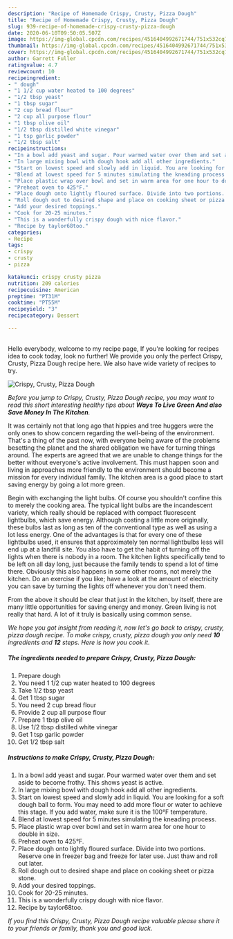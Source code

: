 ```yaml
---
description: "Recipe of Homemade Crispy, Crusty, Pizza Dough"
title: "Recipe of Homemade Crispy, Crusty, Pizza Dough"
slug: 939-recipe-of-homemade-crispy-crusty-pizza-dough
date: 2020-06-10T09:50:05.507Z
image: https://img-global.cpcdn.com/recipes/4516404992671744/751x532cq70/crispy-crusty-pizza-dough-recipe-main-photo.jpg
thumbnail: https://img-global.cpcdn.com/recipes/4516404992671744/751x532cq70/crispy-crusty-pizza-dough-recipe-main-photo.jpg
cover: https://img-global.cpcdn.com/recipes/4516404992671744/751x532cq70/crispy-crusty-pizza-dough-recipe-main-photo.jpg
author: Garrett Fuller
ratingvalue: 4.7
reviewcount: 10
recipeingredient:
- " dough"
- "1 1/2 cup water heated to 100 degrees"
- "1/2 tbsp yeast"
- "1 tbsp sugar"
- "2 cup bread flour"
- "2 cup all purpose flour"
- "1 tbsp olive oil"
- "1/2 tbsp distilled white vinegar"
- "1 tsp garlic powder"
- "1/2 tbsp salt"
recipeinstructions:
- "In a bowl add yeast and sugar. Pour warmed water over them and set aside to become frothy. This shows yeast is active."
- "In large mixing bowl with dough hook add all other ingredients."
- "Start on lowest speed and slowly add in liquid. You are looking for a soft dough ball to form. You may need to add more flour or water to achieve this stage. If you add water, make sure it is the 100°F temperature."
- "Blend at lowest speed for 5 minutes simulating the kneading process."
- "Place plastic wrap over bowl and set in warm area for one hour to double in size."
- "Preheat oven to 425°F."
- "Place dough onto lightly floured surface. Divide into two portions. Reserve one in freezer bag and freeze for later use. Just thaw and roll out later."
- "Roll dough out to desired shape and place on cooking sheet or pizza stone."
- "Add your desired toppings."
- "Cook for 20-25 minutes."
- "This is a wonderfully crispy dough with nice flavor."
- "Recipe by taylor68too."
categories:
- Recipe
tags:
- crispy
- crusty
- pizza

katakunci: crispy crusty pizza 
nutrition: 209 calories
recipecuisine: American
preptime: "PT31M"
cooktime: "PT55M"
recipeyield: "3"
recipecategory: Dessert

---
```

<br>
Hello everybody, welcome to my recipe page, If you're looking for recipes idea to cook today, look no further! We provide you only the perfect Crispy, Crusty, Pizza Dough recipe here. We also have wide variety of recipes to try.
<br>


![Crispy, Crusty, Pizza Dough](https://img-global.cpcdn.com/recipes/4516404992671744/751x532cq70/crispy-crusty-pizza-dough-recipe-main-photo.jpg)

<i>Before you jump to Crispy, Crusty, Pizza Dough recipe, you may want to read this short interesting healthy tips about 
<strong>Ways To Live Green And also Save Money In The Kitchen</strong>.</i>
</br>

It was certainly not that long ago that hippies and tree huggers were the only ones to show concern regarding the well-being of the environment. That's a thing of the past now, with everyone being aware of the problems besetting the planet and the shared obligation we have for turning things around. The experts are agreed that we are unable to change things for the better without everyone's active involvement. This must happen soon and living in approaches more friendly to the environment should become a mission for every individual family. The kitchen area is a good place to start saving energy by going a lot more green.

Begin with exchanging the light bulbs. Of course you shouldn't confine this to merely the cooking area. The typical light bulbs are the incandescent variety, which really should be replaced with compact fluorescent lightbulbs, which save energy. Although costing a little more originally, these bulbs last as long as ten of the conventional type as well as using a lot less energy. One of the advantages is that for every one of these lightbulbs used, it ensures that approximately ten normal lightbulbs less will end up at a landfill site. You also have to get the habit of turning off the lights when there is nobody in a room. The kitchen lights specifically tend to be left on all day long, just because the family tends to spend a lot of time there. Obviously this also happens in some other rooms, not merely the kitchen. Do an exercise if you like; have a look at the amount of electricity you can save by turning the lights off whenever you don't need them.

From the above it should be clear that just in the kitchen, by itself, there are many little opportunities for saving energy and money. Green living is not really that hard. A lot of it truly is basically using common sense.


<i>We hope you got insight from reading it, now let's go back to crispy, crusty, pizza dough recipe. To make crispy, crusty, pizza dough you only need <strong>10</strong> ingredients and <strong>12</strong> steps. Here is how you cook it.
</i>

##### The ingredients needed to prepare Crispy, Crusty, Pizza Dough:

1. Prepare  dough
1. You need 1 1/2 cup water heated to 100 degrees
1. Take 1/2 tbsp yeast
1. Get 1 tbsp sugar
1. You need 2 cup bread flour
1. Provide 2 cup all purpose flour
1. Prepare 1 tbsp olive oil
1. Use 1/2 tbsp distilled white vinegar
1. Get 1 tsp garlic powder
1. Get 1/2 tbsp salt


##### Instructions to make Crispy, Crusty, Pizza Dough:

1. In a bowl add yeast and sugar. Pour warmed water over them and set aside to become frothy. This shows yeast is active.
1. In large mixing bowl with dough hook add all other ingredients.
1. Start on lowest speed and slowly add in liquid. You are looking for a soft dough ball to form. You may need to add more flour or water to achieve this stage. If you add water, make sure it is the 100°F temperature.
1. Blend at lowest speed for 5 minutes simulating the kneading process.
1. Place plastic wrap over bowl and set in warm area for one hour to double in size.
1. Preheat oven to 425°F.
1. Place dough onto lightly floured surface. Divide into two portions. Reserve one in freezer bag and freeze for later use. Just thaw and roll out later.
1. Roll dough out to desired shape and place on cooking sheet or pizza stone.
1. Add your desired toppings.
1. Cook for 20-25 minutes.
1. This is a wonderfully crispy dough with nice flavor.
1. Recipe by taylor68too.


<i>If you find this Crispy, Crusty, Pizza Dough recipe valuable please share it to your friends or family, thank you and good luck.</i>
